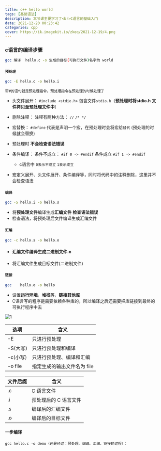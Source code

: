 ```yaml
---
title: c++ hello world
tags: [基础语法]
description: 本节课主要学习了<br>C语言的基础入门
date: 2021-12-20 00:23:42
categories: cpp
cover: https://ik.imagekit.io/zkeq/2021-12-19/4.png
---
```

### c语言的编译步骤

```bash
gcc 编译  hello.c -o 生成的目标(可执行文件)名字为 world
```

#### `预处理`

```bash
gcc -E hello.c -o hello.i
```

`带#的语句就是预处理指令，预处理指令在预处理的时候处理了`

- 头文件展开： `#include <stdio.h>` 包含文件`stdio.h`（**预处理时将stdio.h 文件拷贝至预处理文件中**）

- 删除注释： 注释有两种方法： `//`  `/* */`

- 宏替换： `#define` 代表是声明一个宏，在预处理时会将宏给`替代` (预处理的时候就会替换)

- 预处理时  **不会检查语法错误**

- 条件编译： 条件不成立： `#if 0 -> #endif`   条件成立 `#if 1 -> #endif` 
  - c语言中 `0表示不成立` `1表示成立`
- 宏定义展开、头文件展开、条件编译等，同时将代码中的注释删除，这里并不会检查语法

#### `编译`

```bash
gcc -S hello.i -o hello.s
```

- 将**预处理文件**编译生成**汇编文件**     **检查语法错误**
- 检查语法，将预处理后文件编译生成汇编文件

#### `汇编`

```bash
gcc -c hello.s -o hello.o
```

- #### 汇编文件编译生成二进制文件.o

- 将汇编文件生成目标文件(二进制文件)

#### `链接`

```bash
gcc    hello.o -o hello
```

- 设置**运行环境**，**堆栈**等，**链接其他库**
- C语言写的程序是需要依赖各种库的，所以编译之后还需要把库链接到最终的可执行程序中去

![1](https://ik.imagekit.io/zkeq/2021-12-19/2.png)

| **选项** | **含义**                    |
| -------- | --------------------------- |
| -E       | 只进行预处理                |
| -S(大写) | 只进行预处理和编译          |
| -c(小写) | 只进行预处理、编译和汇编    |
| -o file  | 指定生成的输出文件名为 file |

| **文件后缀** | **含义**              |
| ------------ | --------------------- |
| .c           | C 语言文件            |
| .i           | 预处理后的 C 语言文件 |
| .s           | 编译后的汇编文件      |
| .o           | 编译后的目标文件      |

####  一步编译

```
gcc hello.c -o demo（还是经过：预处理、编译、汇编、链接的过程）：
```